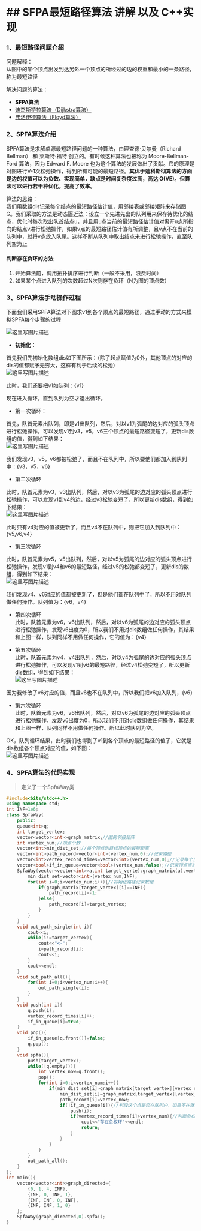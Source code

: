 # ## SFPA最短路径算法 讲解 以及 C++实现
### 1、最短路径问题介绍

问题解释：  
从图中的某个顶点出发到达另外一个顶点的所经过的边的权重和最小的一条路径，称为最短路径

解决问题的算法：
+   **SFPA算法**
+   [迪杰斯特拉算法（Dijkstra算法）]()
+   [弗洛伊德算法（Floyd算法）](https://blog.csdn.net/m0_73802120/article/details/137697063?csdn_share_tail=%7B%22type%22%3A%22blog%22%2C%22rType%22%3A%22article%22%2C%22rId%22%3A%22137697063%22%2C%22source%22%3A%22m0_73802120%22%7D)
### 2、SPFA算法介绍

SPFA算法是求解单源最短路径问题的一种算法，由理查德·贝尔曼（Richard Bellman） 和 莱斯特·福特 创立的。有时候这种算法也被称为 Moore-Bellman-Ford 算法，因为 Edward F. Moore 也为这个算法的发展做出了贡献。它的原理是对图进行V-1次松弛操作，得到所有可能的最短路径。**其优于迪科斯彻算法的方面是边的权值可以为负数、实现简单，缺点是时间复杂度过高，高达 O(VE)。但算法可以进行若干种优化，提高了效率。**

算法的思路：  
我们用数组dis记录每个结点的最短路径估计值，用邻接表或邻接矩阵来存储图G。我们采取的方法是动态逼近法：设立一个先进先出的队列用来保存待优化的结点，优化时每次取出队首结点u，并且用u点当前的最短路径估计值对离开u点所指向的结点v进行松弛操作，如果v点的最短路径估计值有所调整，且v点不在当前的队列中，就将v点放入队尾。这样不断从队列中取出结点来进行松弛操作，直至队列空为止

#### 判断存在负环的方法

1.  开始算法前，调用拓扑排序进行判断（一般不采用，浪费时间）
2.  如果某个点进入队列的次数超过N次则存在负环（N为图的顶点数）

### 3、SPFA算法手动操作过程

下面我们采用SPFA算法对下图求v1到各个顶点的最短路径，通过手动的方式来模拟SPFA每个步骤的过程

![这里写图片描述](https://img-blog.csdn.net/20170312100750154?watermark/2/text/aHR0cDovL2Jsb2cuY3Nkbi5uZXQvcXFfMzU2NDQyMzQ=/font/5a6L5L2T/fontsize/400/fill/I0JBQkFCMA==/dissolve/70/gravity/SouthEast)

+   **初始化：**

首先我们先初始化数组dis如下图所示：（除了起点赋值为0外，其他顶点的对应的dis的值都赋予无穷大，这样有利于后续的松弛）  
![这里写图片描述](https://img-blog.csdn.net/20170312101152077?watermark/2/text/aHR0cDovL2Jsb2cuY3Nkbi5uZXQvcXFfMzU2NDQyMzQ=/font/5a6L5L2T/fontsize/400/fill/I0JBQkFCMA==/dissolve/70/gravity/SouthEast)

此时，我们还要把v1如队列：{v1}

现在进入循环，直到队列为空才退出循环。

+   第一次循环：

首先，队首元素出队列，即是v1出队列，然后，对以v1为弧尾的边对应的弧头顶点进行松弛操作，可以发现v1到v3，v5，v6三个顶点的最短路径变短了，更新dis数组的值，得到如下结果：  
![这里写图片描述](https://img-blog.csdn.net/20170312101824596?watermark/2/text/aHR0cDovL2Jsb2cuY3Nkbi5uZXQvcXFfMzU2NDQyMzQ=/font/5a6L5L2T/fontsize/400/fill/I0JBQkFCMA==/dissolve/70/gravity/SouthEast)

我们发现v3，v5，v6都被松弛了，而且不在队列中，所以要他们都加入到队列中：{v3，v5，v6}

+   第二次循环

此时，队首元素为v3，v3出队列，然后，对以v3为弧尾的边对应的弧头顶点进行松弛操作，可以发现v1到v4的边，经过v3松弛变短了，所以更新dis数组，得到如下结果：  
![这里写图片描述](https://img-blog.csdn.net/20170312102841379?watermark/2/text/aHR0cDovL2Jsb2cuY3Nkbi5uZXQvcXFfMzU2NDQyMzQ=/font/5a6L5L2T/fontsize/400/fill/I0JBQkFCMA==/dissolve/70/gravity/SouthEast)

此时只有v4对应的值被更新了，而且v4不在队列中，则把它加入到队列中：{v5,v6,v4}

+   第三次循环

此时，队首元素为v5，v5出队列，然后，对以v5为弧尾的边对应的弧头顶点进行松弛操作，发现v1到v4和v6的最短路径，经过v5的松弛都变短了，更新dis的数组，得到如下结果：  
![这里写图片描述](https://img-blog.csdn.net/20170312103146586?watermark/2/text/aHR0cDovL2Jsb2cuY3Nkbi5uZXQvcXFfMzU2NDQyMzQ=/font/5a6L5L2T/fontsize/400/fill/I0JBQkFCMA==/dissolve/70/gravity/SouthEast)

我们发现v4、v6对应的值都被更新了，但是他们都在队列中了，所以不用对队列做任何操作。队列值为：{v6，v4}

+   第四次循环  
    此时，队首元素为v6，v6出队列，然后，对以v6为弧尾的边对应的弧头顶点进行松弛操作，发现v6出度为0，所以我们不用对dis数组做任何操作，其结果和上图一样，队列同样不用做任何操作，它的值为：{v4}
    
+   第五次循环  
    此时，队首元素为v4，v4出队列，然后，对以v4为弧尾的边对应的弧头顶点进行松弛操作，可以发现v1到v6的最短路径，经过v4松弛变短了，所以更新dis数组，得到如下结果：  
    ![这里写图片描述](https://img-blog.csdn.net/20170312103601015?watermark/2/text/aHR0cDovL2Jsb2cuY3Nkbi5uZXQvcXFfMzU2NDQyMzQ=/font/5a6L5L2T/fontsize/400/fill/I0JBQkFCMA==/dissolve/70/gravity/SouthEast)
    

因为我修改了v6对应的值，而且v6也不在队列中，所以我们把v6加入队列，{v6}

+   第六次循环  
    此时，队首元素为v6，v6出队列，然后，对以v6为弧尾的边对应的弧头顶点进行松弛操作，发现v6出度为0，所以我们不用对dis数组做任何操作，其结果和上图一样，队列同样不用做任何操作。所以此时队列为空。

OK，队列循环结果，此时我们也得到了v1到各个顶点的最短路径的值了，它就是dis数组各个顶点对应的值，如下图：  
![这里写图片描述](https://img-blog.csdn.net/20170312103827419?watermark/2/text/aHR0cDovL2Jsb2cuY3Nkbi5uZXQvcXFfMzU2NDQyMzQ=/font/5a6L5L2T/fontsize/400/fill/I0JBQkFCMA==/dissolve/70/gravity/SouthEast)

### 4、SPFA算法的代码实现
> 定义了一个SpfaWay类
```cpp
#include<bits/stdc++.h>
using namespace std;
int INF=1e6;
class SpfaWay{
    public:
    queue<int>q;
    int target_vertex;
    vector<vector<int>>graph_matrix;//图的邻接矩阵
    int vertex_num;//顶点个数
    vector<int>min_dist_set;//每个顶点到目标顶点的最短距离
    vector<int>path_record=vector<int>(vertex_num,0);//记录路径
    vector<int>vertex_record_times=vector<int>(vertex_num,0);//记录每个顶点进入队列的次数
    vector<bool>if_in_queue=vector<bool>(vertex_num,false);//记录顶点当前是否在队列中
    SpfaWay(vector<vector<int>>a,int target_verte):graph_matrix(a),vertex_num(graph_matrix.size()),target_vertex(target_verte){//
        min_dist_set=vector<int>(vertex_num,INF);
        for(int i=0;i<vertex_num;i++){//初始化路径记录数组
            if(graph_matrix[target_vertex][i]==INF){
                path_record[i]=-1;
            }else{
                path_record[i]=target_vertex;
            }
        }
    }
    void out_path_single(int i){
        cout<<i;
        while(i!=target_vertex){
            cout<<"<-";
            i=path_record[i];
            cout<<i;
        }
        cout<<endl;
    }
    void out_path_all(){
        for(int i=0;i<vertex_num;i++){
            out_path_single(i);
        }
    }
    void push(int i){
        q.push(i);
        vertex_record_times[i]++;
        if_in_queue[i]=true;
    }
    void pop(){
        if_in_queue[q.front()]=false;
        q.pop();
    }
    void spfa(){
        push(target_vertex);
        while(!q.empty()){
            int vertex_now=q.front();
            pop();
            for(int i=0;i<vertex_num;i++){
                if(min_dist_set[i]>graph_matrix[target_vertex][vertex_now]+graph_matrix[vertex_now][i]){
                    min_dist_set[i]=graph_matrix[target_vertex][vertex_now]+graph_matrix[vertex_now][i];
                    path_record[i]=vertex_now;
                    if(!if_in_queue[i]){//判段这个点是否在队列内，如果不在就加入
                        push(i);
                        if(vertex_record_times[i]>vertex_num){//判断负权环的存在
                            cout<<"存在负权环"<<endl;
                            return;
                        }
                    }
                }
            }
        }
        out_path_all();
    }
};
int main(){
    vector<vector<int>>graph_directed={
        {0, 1, 4, INF},
        {INF, 0, INF, 1},
        {INF, INF, 0, INF},
        {INF, INF, 1, 0}
    };
    SpfaWay(graph_directed,0).spfa();
}
```